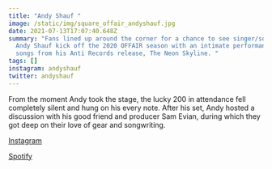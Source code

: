 ```yaml
---
title: "Andy Shauf "
image: /static/img/square_offair_andyshauf.jpg
date: 2021-07-13T17:07:40.648Z
summary: "Fans lined up around the corner for a chance to see singer/songwriter
  Andy Shauf kick off the 2020 OFFAIR season with an intimate performance of
  songs from his Anti Records release, The Neon Skyline. "
tags: []
instagram: andyshauf
twitter: andyshauf
---
```

From the moment Andy took the stage, the lucky 200 in attendance fell completely silent and hung on his every note. After his set, Andy hosted a discussion with his good friend and producer Sam Evian, during which they got deep on their love of gear and songwriting. 

[Instagram](https://www.instagram.com/andyshauf/)

[Spotify](https://open.spotify.com/album/41M6R2mWLgqU9aKFUvZv8S?si=qyOMWbydSHm0tFB5aihotQ&dl_branch=1)
